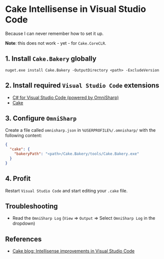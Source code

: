 # Cake Intellisense in Visual Studio Code

Because I can never remember how to set it up.

**Note**: this does not work - yet - for `Cake.CoreCLR`.

## 1. Install `Cake.Bakery` globally

```posh
nuget.exe install Cake.Bakery -OutputDirectory <path> -ExcludeVersion
```

## 2. Install required `Visual Studio Code` extensions

- [C# for Visual Studio Code (powered by OmniSharp)][code-extension-c-sharp]
- [Cake][code-extension-cake]

## 3. Configure `OmniSharp`

Create a file called `omnisharp.json` in `%USERPROFILE%/.omnisharp/` with the following content:

```json
{
  "cake": {
    "bakeryPath": "<path>/Cake.Bakery/tools/Cake.Bakery.exe"
  }
}
```

## 4. Profit

Restart `Visual Studio Code` and start editing your `.cake` file.

## Troubleshooting

- Read the `OmniSharp Log` (`View` => `Output` => Select `OmniSharp Log` in the dropdown)

## References

- [Cake blog: Intellisense improvements in Visual Studio Code][code-cake-intellisense-improvements]

[code-extension-c-sharp]: https://marketplace.visualstudio.com/items?itemName=ms-vscode.csharp
[code-extension-cake]: https://marketplace.visualstudio.com/items?itemName=cake-build.cake-vscode
[code-cake-intellisense-improvements]: https://cakebuild.net/blog/2018/02/intellisense-improvements
